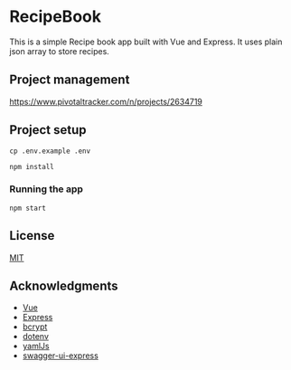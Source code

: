 # RecipeBook

This is a simple Recipe book app built with Vue and Express. It uses plain json array to store recipes.

## Project management

https://www.pivotaltracker.com/n/projects/2634719

## Project setup

```
cp .env.example .env
```

```
npm install
```

### Running the app

```
npm start
```

## License

[MIT](http://opensource.org/licenses/MIT)

## Acknowledgments

* [Vue](https://vuejs.org/)
* [Express](https://expressjs.com/)
* [bcrypt](https://www.npmjs.com/package/bcrypt)
* [dotenv](https://www.npmjs.com/package/dotenv)
* [yamlJs](https://www.npmjs.com/package/yamljs)
* [swagger-ui-express](https://www.npmjs.com/package/swagger-ui-express)